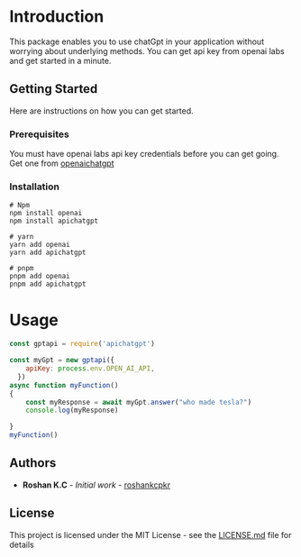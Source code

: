 # Introduction

This package enables you to use chatGpt in your application without worrying about underlying methods. You can get api key from openai labs and get started in a minute.

## Getting Started

Here are instructions on how you can get started.

### Prerequisites

You must have openai labs api key credentials before you can get going. Get one from [openaichatgpt](https://openai.com/blog/chatgpt/)

### Installation

```
# Npm
npm install openai
npm install apichatgpt
```

```
# yarn
yarn add openai
yarn add apichatgpt
```

```
# pnpm
pnpm add openai
pnpm add apichatgpt
```

# Usage
```js
const gptapi = require('apichatgpt')

const myGpt = new gptapi({
    apiKey: process.env.OPEN_AI_API,
  })
async function myFunction()
{
    const myResponse = await myGpt.answer("who made tesla?")
    console.log(myResponse)

}
myFunction()
```

## Authors

* **Roshan K.C** - *Initial work* - [roshankcpkr](https://github.com/roshankcpkr)

## License

This project is licensed under the MIT License - see the [LICENSE.md](LICENSE.md) file for details

